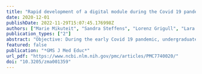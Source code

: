 ```yaml
---
title: "Rapid development of a digital module during the Covid 19 pandemic in undergraduate medical education of pediatrics by teachers and students"
date: 2020-12-01
publishDate: 2022-11-29T15:07:45.176998Z
authors: ["Marie Mikuteit", "Sandra Steffens", "Lorenz Grigull", "Lara Kühnle", "Marianne Behrends", "Ralf Schmidt", "Urs Mücke"]
publication_types: ["2"]
abstract: "Objective: During the early Covid 19 pandemic, undergraduate medical teaching of pediatric medicine had to be switched to online teaching at the Hanover Medical School (MHH). The aim was to develop an online module together with students., Methodology: In a multi-stage process, a working group consisting of lecturers and students developed the concept and implemented it. Afterwards the online module was evaluated., Results: The conceptualization process and the implementation of the module together with students can be represented as a modified PDCA cycle (Plan-Do-Check-Act). We showed that including students in the development of an online module is helpful in times of limited resources e.g. such as personnel and time., Conclusion: The cooperation between students and lecturers is suitable for developing and implementing an online module in a short time. In the future, in addition to joint conceptualization phases, digital elements (e.g. preparatory webinars) for the module itself in attendance phases should be retained."
featured: false
publication: "*GMS J Med Educ*"
url_pdf: "https://www.ncbi.nlm.nih.gov/pmc/articles/PMC7740020/"
doi: "10.3205/zma001359"
---
```


